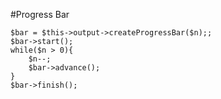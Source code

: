 #Progress Bar

```$n = 4000;
$bar = $this->output->createProgressBar($n);;
$bar->start();
while($n > 0){
    $n--;
    $bar->advance();
}
$bar->finish();
```
